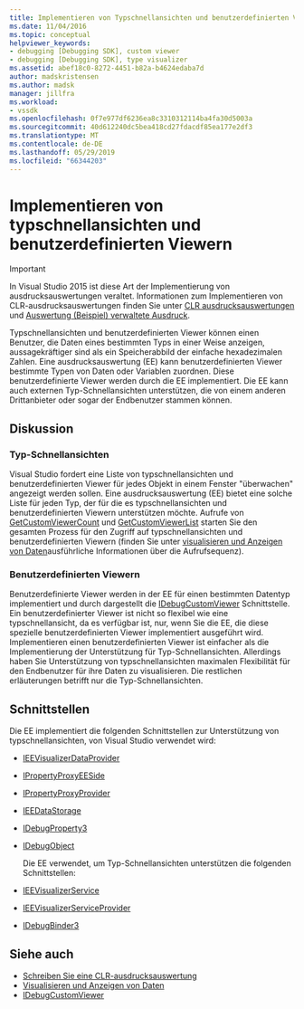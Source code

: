 ```yaml
---
title: Implementieren von Typschnellansichten und benutzerdefinierten Viewern | Microsoft-Dokumentation
ms.date: 11/04/2016
ms.topic: conceptual
helpviewer_keywords:
- debugging [Debugging SDK], custom viewer
- debugging [Debugging SDK], type visualizer
ms.assetid: abef18c0-8272-4451-b82a-b4624edaba7d
author: madskristensen
ms.author: madsk
manager: jillfra
ms.workload:
- vssdk
ms.openlocfilehash: 0f7e977df6236ea8c3310312114ba4fa30d5003a
ms.sourcegitcommit: 40d612240dc5bea418cd27fdacdf85ea177e2df3
ms.translationtype: MT
ms.contentlocale: de-DE
ms.lasthandoff: 05/29/2019
ms.locfileid: "66344203"
---
```

# <a name="implement-type-visualizers-and-custom-viewers"></a>Implementieren von typschnellansichten und benutzerdefinierten Viewern
> [!IMPORTANT]
> In Visual Studio 2015 ist diese Art der Implementierung von ausdrucksauswertungen veraltet. Informationen zum Implementieren von CLR-ausdrucksauswertungen finden Sie unter [CLR ausdrucksauswertungen](https://github.com/Microsoft/ConcordExtensibilitySamples/wiki/CLR-Expression-Evaluators) und [Auswertung (Beispiel) verwaltete Ausdruck](https://github.com/Microsoft/ConcordExtensibilitySamples/wiki/Managed-Expression-Evaluator-Sample).

 Typschnellansichten und benutzerdefinierten Viewer können einen Benutzer, die Daten eines bestimmten Typs in einer Weise anzeigen, aussagekräftiger sind als ein Speicherabbild der einfache hexadezimalen Zahlen. Eine ausdrucksauswertung (EE) kann benutzerdefinierten Viewer bestimmte Typen von Daten oder Variablen zuordnen. Diese benutzerdefinierte Viewer werden durch die EE implementiert. Die EE kann auch externen Typ-Schnellansichten unterstützen, die von einem anderen Drittanbieter oder sogar der Endbenutzer stammen können.

## <a name="discussion"></a>Diskussion

### <a name="type-visualizers"></a>Typ-Schnellansichten
 Visual Studio fordert eine Liste von typschnellansichten und benutzerdefinierten Viewer für jedes Objekt in einem Fenster "überwachen" angezeigt werden sollen. Eine ausdrucksauswertung (EE) bietet eine solche Liste für jeden Typ, der für die es typschnellansichten und benutzerdefinierten Viewern unterstützen möchte. Aufrufe von [GetCustomViewerCount](../../extensibility/debugger/reference/idebugproperty3-getcustomviewercount.md) und [GetCustomViewerList](../../extensibility/debugger/reference/idebugproperty3-getcustomviewerlist.md) starten Sie den gesamten Prozess für den Zugriff auf typschnellansichten und benutzerdefinierten Viewern (finden Sie unter [visualisieren und Anzeigen von Daten](../../extensibility/debugger/visualizing-and-viewing-data.md)ausführliche Informationen über die Aufrufsequenz).

### <a name="custom-viewers"></a>Benutzerdefinierten Viewern
 Benutzerdefinierte Viewer werden in der EE für einen bestimmten Datentyp implementiert und durch dargestellt die [IDebugCustomViewer](../../extensibility/debugger/reference/idebugcustomviewer.md) Schnittstelle. Ein benutzerdefinierter Viewer ist nicht so flexibel wie eine typschnellansicht, da es verfügbar ist, nur, wenn Sie die EE, die diese spezielle benutzerdefinierten Viewer implementiert ausgeführt wird. Implementieren einen benutzerdefinierten Viewer ist einfacher als die Implementierung der Unterstützung für Typ-Schnellansichten. Allerdings haben Sie Unterstützung von typschnellansichten maximalen Flexibilität für den Endbenutzer für ihre Daten zu visualisieren. Die restlichen erläuterungen betrifft nur die Typ-Schnellansichten.

## <a name="interfaces"></a>Schnittstellen
 Die EE implementiert die folgenden Schnittstellen zur Unterstützung von typschnellansichten, von Visual Studio verwendet wird:

- [IEEVisualizerDataProvider](../../extensibility/debugger/reference/ieevisualizerdataprovider.md)

- [IPropertyProxyEESide](../../extensibility/debugger/reference/ipropertyproxyeeside.md)

- [IPropertyProxyProvider](../../extensibility/debugger/reference/ipropertyproxyprovider.md)

- [IEEDataStorage](../../extensibility/debugger/reference/ieedatastorage.md)

- [IDebugProperty3](../../extensibility/debugger/reference/idebugproperty3.md)

- [IDebugObject](../../extensibility/debugger/reference/idebugobject.md)

  Die EE verwendet, um Typ-Schnellansichten unterstützen die folgenden Schnittstellen:

- [IEEVisualizerService](../../extensibility/debugger/reference/ieevisualizerservice.md)

- [IEEVisualizerServiceProvider](../../extensibility/debugger/reference/ieevisualizerserviceprovider.md)

- [IDebugBinder3](../../extensibility/debugger/reference/idebugbinder3.md)

## <a name="see-also"></a>Siehe auch
- [Schreiben Sie eine CLR-ausdrucksauswertung](../../extensibility/debugger/writing-a-common-language-runtime-expression-evaluator.md)
- [Visualisieren und Anzeigen von Daten](../../extensibility/debugger/visualizing-and-viewing-data.md)
- [IDebugCustomViewer](../../extensibility/debugger/reference/idebugcustomviewer.md)